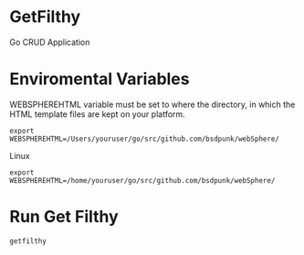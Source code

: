 # GetFilthy
Go CRUD Application 

# Enviromental Variables
WEBSPHEREHTML variable must be set to where the directory, in which the HTML template files are kept on your platform.
```
export WEBSPHEREHTML=/Users/youruser/go/src/github.com/bsdpunk/webSphere/
```
Linux
```
export WEBSPHEREHTML=/home/youruser/go/src/github.com/bsdpunk/webSphere/
```

# Run Get Filthy
```
getfilthy
```
